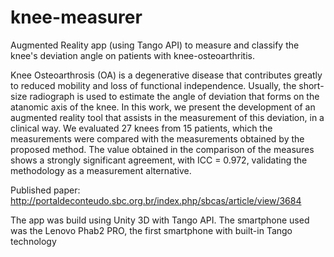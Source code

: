 # knee-measurer
Augmented Reality app (using Tango API) to measure and classify the knee's deviation angle on patients with knee-osteoarthritis.

Knee Osteoarthrosis (OA) is a degenerative disease that contributes greatly to reduced mobility and loss of functional independence. Usually, the short-size radiograph is used to estimate the angle of deviation that forms on the atanomic axis of the knee. In this work, we present the development of an augmented reality tool that assists in the measurement of this deviation, in a clinical way. We evaluated 27 knees from 15 patients, which the measurements were compared with the measurements obtained by the proposed method. The value obtained in the comparison of the measures shows a strongly significant agreement, with ICC = 0.972, validating the methodology as a measurement alternative.

Published paper: http://portaldeconteudo.sbc.org.br/index.php/sbcas/article/view/3684

The app was build using Unity 3D with Tango API. The smartphone used was the Lenovo Phab2 PRO, the first smartphone with built-in Tango technology
